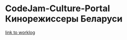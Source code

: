 # CodeJam-Culture-Portal Кинорежиссеры Беларуси
[link to worklog](https://songbirds-team.netlify.com/worklog/)